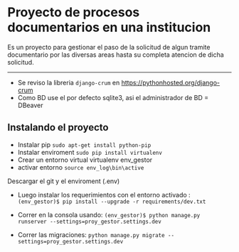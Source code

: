 # Proyecto de procesos documentarios en una institucion
Es un proyecto para gestionar el paso de la solicitud de algun tramite documentario por las diversas areas hasta su completa atencion de dicha solicitud.

---
- Se reviso la libreria `django-crum` en https://pythonhosted.org/django-crum
- Como BD use el por defecto sqlite3, asi el administrador de BD = DBeaver

## Instalando el proyecto
 
- Instalar pip `sudo apt-get install python-pip`
- Instalar enviroment `sudo pip install virtualenv`
- Crear un entorno virtual virtualenv env_gestor
- activar entorno `source env_log\bin\active`


 Descargar el git y el enviroment (.env)
 - Luego instalar los requerimientos con el entorno activado :
 `(env_gestor)$ pip install --upgrade -r requirements/dev.txt`

 - Correr en la consola usando:
 `(env_gestor)$ python manage.py runserver --settings=proy_gestor.settings.dev`

 - Correr las migraciones:
  `python manage.py migrate --settings=proy_gestor.settings.dev`
